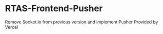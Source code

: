 # RTAS-Frontend-Pusher
Remove Socket.io from previous version and implement Pusher Provided by Vercel
